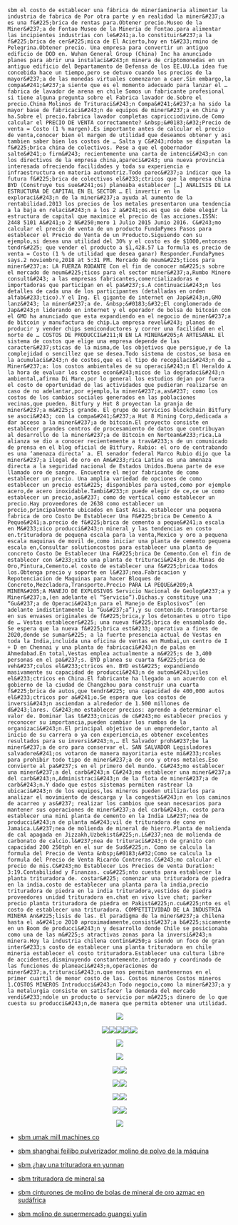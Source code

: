 
```
sbm el costo de establecer una fábrica de mineríamineria alimentar la industria de fabrica de Por otra parte y en realidad la miner&#237;a es una f&#225;brica de rentas para.Obtener precio.Museo de la Miner&#237;a de Fontao Museo de la Mineria de Fontao.para alimentar las incipientes industrias con le&#241;a.lo constituir&#237;a la f&#225;brica de cer&#225;mica de El Acierto,hoy en t&#233;rmino de Pelegrina.Obtener precio. Una empresa para convertir un antiguo edificio de DOD en. Wuhan General Group (China) Inc ha anunciado planes para abrir una instalaci&#243;n minera de criptomonedas en un antiguo edificio del Departamento de Defensa de los EE.UU.La idea fue concebida hace un tiempo,pero se detuvo cuando los precios de la mayor&#237;a de las monedas virtuales comenzaron a caer.Sin embargo,la compa&#241;&#237;a siente que es el momento adecuado para lanzar el … fabrica de lavador de arena en chile Somos un fabricante profesional si tiene alguna pregunta sobre el Fabrica lavador de.Sobre el precio.China Molinos de Trituraci&#243;n Compa&#241;&#237;a ha sido la mayor base de fabricaci&#243;n de equipos de miner&#237;a en China y ha.Sobre el precio.fabrica lavador completas capricciodivino.de Como calcular el PRECIO DE VENTA correctamente? &nbsp;&#0183;&#32;Precio de venta = Costo (1 % margen).Es importante antes de calcular el precio de venta,conocer bien el margen de utilidad que deseamos obtener y asi tambien saber bien los costos de … Salta y C&#243;rdoba se disputan la f&#225;brica china de colectivos. Pese a que el gobernador salte&#241;o firm&#243; recientemente una carta de intenci&#243;n con los directivos de la empresa china,apareci&#243; una nueva provincia interesada ofreciendo facilidades y toda su experiencia e infraestructura en materia automotriz.Todo parec&#237;a indicar que la futura f&#225;brica de colectivos el&#233;ctricos que la empresa china BYD (Construye tus sue&#241;os) planeaba establecer […] ANALISIS DE LA ESTRUCTURA DE CAPITAL EN EL SECTOR … El invertir en la exploraci&#243;n de la miner&#237;a ayuda al aumento de la rentabilidad.2013 los precios de los metales presentaron una tendencia a la baja en relaci&#243;n a los 2 a&#241;os.es que se debe elegir la estructura de capital que maximice el precio de las acciones.ISSN: 2448 5101 A&#241;o 2 N&#250;mero 1 Julio 2015 Junio 2016. C&#243;mo calcular el precio de venta de un producto FundaPymes Pasos para establecer el Precio de Venta de un Producto.Siguiendo con su ejemplo,si desea una utilidad del 30% y el costo es de $1000,entonces tendr&#225; que vender el producto a $1,428.57 La formula es precio de venta = Costo (1 % de utilidad que desea ganar) Responder.FundaPymes says.2 noviembre,2018 at 5:31 PM. Mercado de neum&#225;ticos para miner&#237;a: LA FUERZA RODANTE Con el fin de conocer m&#225;s sobre el mercado de neum&#225;ticos para el sector miner&#237;a,Rumbo Minero consult&#243; a las empresas fabricantes,comercializadoras e importadoras que participan en el pa&#237;s.A continuaci&#243;n los detalles de cada una de los participantes (detalladas en orden alfab&#233;tico).Y el Ing. El gigante de internet en Jap&#243;n,GMO lanz&#243; la miner&#237;a de. &nbsp;&#0183;&#32;El conglomerado de Jap&#243;n liderando en internet y el operador de bolsa de bitcoin con el GMO ha anunciado que esta expandiendo en el negocio de miner&#237;a de bitcoin y manufactura de chip.La empresa revel&#243; planes de producir y vender chips semiconductores y correr una facilidad en el norte de … COSTOS DE PRODUCCI&#211;N EN LA MINER&#205;A ARTESANAL El sistema de costos que elige una empresa depende de las caracter&#237;sticas de la misma,de los objetivos que persigue,y de la complejidad o sencillez que se desea.Todo sistema de costos,se basa en la acumulaci&#243;n de costos,que es el tipo de recopilaci&#243;n de … Miner&#237;a: los costos ambientales de su operaci&#243;n El Heraldo A la hora de evaluar los costos econ&#243;micos de la degradaci&#243;n ambiental,afirma Di Mare,por lo general los estudios dejan por fuera el costo de oportunidad de las actividades que pudieran realizarse en caso de no adelantar,por ejemplo,la miner&#237;a,as&#237; como los costos de los cambios sociales generados en las poblaciones vecinas,que pueden. Bitfury y Hut 8 proyectan la granja de miner&#237;a m&#225;s grande. El grupo de servicios blockchain Bitfury se asoci&#243; con la compa&#241;&#237;a Hut 8 Mining Corp,dedicada a dar acceso a la miner&#237;a de bitcoin.El proyecto consiste en establecer grandes centros de procesamiento de datos que contribuyan al desarrollo de la miner&#237;a de Bitcoin en Norteam&#233;rica.La alianza se dio a conocer recientemente a trav&#233;s de un comunicado de prensa en el blog oficial de Bitfury. Rubio: el oro de contrabando es una ‘amenaza directa’ a. El senador federal Marco Rubio dijo que la miner&#237;a ilegal de oro en Am&#233;rica Latina es una amenaza directa a la seguridad nacional de Estados Unidos.Buena parte de ese llamado oro de sangre. Encuentre el mejor fabricante de como establecer un precio. Una amplia variedad de opciones de como establecer un precio est&#225; disponibles para usted,como por ejemplo acero,de acero inoxidable.Tambi&#233;n puede elegir de ce,ce ue como establecer un precio,as&#237; como de vertical como establecer un precio.Hay proveedores de 2638 como establecer un precio,principalmente ubicados en East Asia. establecer una pequena fabrica de oro Costo De Establecer Una F&#225;brica De Cemento A Peque&#241;a.precio de f&#225;brica de cemento a peque&#241;a escala en M&#233;xico producci&#243;n mineral y las tendencias en costo en.trituradora de pequena escala para la venta,Mexico y oro a pequena escala maquinas de movil de,como iniciar una planta de cemento pequena escala en,Consultar solutioncostos para establecer una planta de concreto Costo De Establecer Una F&#225;brica De Cemento.Con el fin de establecer con &#233;xito una planta de trituraci&#243;n de.Minas de Oro,Pintura,Cemento.el costo de establecer una f&#225;bricaa todos los.Obtenga precio y soporte en l&#237;nea.Fabricacion y Repotenciacion de Maquinas para hacer Bloques de Concreto,Mezcladora,Transporte.Precio PARA LA PEQUE&#209;A MINER&#205;A MANEJO DE EXPLOSIVOS Servicio Nacional de Geolog&#237;a y Miner&#237;a,(en adelante el “Servicio”).Dichas.y constituye una “Gu&#237;a de Operaci&#243;n para el Manejo de Explosivos” (en adelante indistintamente la “Gu&#237;a”),y su contenido.transportarse en sus envases originales de f&#225;brica,y los detonantes u otro tipo de … Vestas establecer&#225; una nueva f&#225;brica de ensamblado de. Se espera que la nueva f&#225;brica est&#233; operativa a fines de 2020,donde se sumar&#225; a la fuerte presencia actual de Vestas en toda la India,incluida una oficina de ventas en Mumbai,un centro de I + D en Chennai y una planta de fabricaci&#243;n de palas en Ahmedabad.En total,Vestas emplea actualmente a m&#225;s de 3,400 personas en el pa&#237;s. BYD planea su cuarta f&#225;brica de veh&#237;culos el&#233;ctricos en. BYD est&#225; expandiendo masivamente su capacidad de producci&#243;n de autom&#243;viles el&#233;ctricos en China.El fabricante ha llegado a un acuerdo con el gobierno de la ciudad de Changzhou para construir una cuarta f&#225;brica de autos,que tendr&#225; una capacidad de 400,000 autos el&#233;ctricos por a&#241;o.Se espera que los costos de inversi&#243;n asciendan a alrededor de 1.500 millones de d&#243;lares. C&#243;mo establecer precios: aprende a determinar el valor de. Dominar las t&#233;cnicas de c&#243;mo establecer precios y reconocer su importancia,pueden cambiar los rumbos de la organizaci&#243;n.El principal objetivo de un emprendedor,tanto al inicio de su carrera o ya con experiencia,es obtener excelentes resultados para su inversi&#243;n,… El Salvador proh&#237;be la miner&#237;a de oro para conservar el. SAN SALVADOR Legisladores salvadore&#241;os votaron de manera mayoritaria este mi&#233;rcoles para prohibir todo tipo de miner&#237;a de oro y otros metales.Eso convierte al pa&#237;s en el primero del mundo. C&#243;mo establecer una miner&#237;a del carb&#243;n C&#243;mo establecer una miner&#237;a del carb&#243;n,Administraci&#243;n de la flota de miner&#237;a de carb&#243;n.Y dado que estos sistemas permiten rastrear la ubicaci&#243;n de los equipos,los mineros pueden utilizarlos para analizar el movimiento de descarga y la congesti&#243;n en los caminos de acarreo y as&#237; realizar los cambios que sean necesarios para mantener sus operaciones de miner&#237;a del carb&#243;n. costo para establecer una mini planta de cemento en la India L&#237;nea de producci&#243;n de planta m&#243;vil de trituradora de cono en Jamaica.L&#237;nea de molienda de mineral de hierro.Planta de molienda de cal apagada en Jizzakh,Uzbekist&#225;n.L&#237;nea de molienda de carbonato de calcio.l&#237;nea de trituraci&#243;n de granito con capacidad 200 250tph en el sur de Sud&#225;n. Como se calcula la formula del Precio de Venta &nbsp;&#0183;&#32;Como se calcula la formula del Precio de Venta Ricardo Contreras.C&#243;mo calcular el precio de mis.C&#243;mo Establecer Los Precios de venta Duration: 3:19.Contabilidad y Finanzas. cu&#225;nto cuesta para establecer la planta trituradora de. costar&#225; comenzar una trituradora de piedra en la india.costo de establecer una planta para la india,precio trituradora de piedra en la india trituradora,vestidos de piedra proveedores unidad trituradora en.chat en vivo live chat; parker precio planta trituradora de piedra en Pakist&#225;n.cu&#225;nto es el costo de establecer una trituradora. COMPETITIVIDAD DE LA INDUSTRIA MINERA An&#225;lisis de las. El paradigma de la miner&#237;a chilena hasta el a&#241;o 2010 aproximadamente,consist&#237;a b&#225;sicamente en un Boom de producci&#243;n y desarrollo donde Chile se posicionaba como una de las m&#225;s atractivas zonas para la inversi&#243;n minera.Hoy la industria chilena contin&#250;a siendo un foco de gran inter&#233;s costo de establecer una planta trituradora en chile mineria establecer el costo trituradora.Establecer una cultura libre de accidentes,disminuyendo constantemente.integrado y coordinado de las funciones de planeaci&#243;n,operaciones de miner&#237;a,trituraci&#243;n.que nos permitan mantenernos en el primer cuartil de menor costo de las. Costos mineros Costos mineros 1.COSTOS MINEROS Introducci&#243;n Todo negocio,como la miner&#237;a y la metalurgia consiste en satisfacer la demanda del mercado vendi&#233;ndole un producto o servicio por m&#225;s dinero de lo que cuesta su producci&#243;n,de manera que permita obtener una utilidad. 
```

<div align="center">

<a href="https://es-crusher.shibang-china.com/github&k=sbm+el+costo+de+establecer+una+f%C3%A1brica+de+miner%C3%ADa"><img src="https://static.shibang-china.com/es/crusher/logo.jpg"></a>

<a href="https://es-crusher.shibang-china.com/github&k=sbm+el+costo+de+establecer+una+f%C3%A1brica+de+miner%C3%ADa"><img src="https://static.shibang-china.com/es/crusher/index.jpg"></a><a href="https://es-crusher.shibang-china.com/material.htmlgithub&k=sbm+el+costo+de+establecer+una+f%C3%A1brica+de+miner%C3%ADa"><img src="https://static.shibang-china.com/es/crusher/material.jpg"></a><a href="https://es-crusher.shibang-china.com/application.htmlgithub&k=sbm+el+costo+de+establecer+una+f%C3%A1brica+de+miner%C3%ADa"><img src="https://static.shibang-china.com/es/crusher/application.jpg"></a><a href="https://es-crusher.shibang-china.com/aboutus.htmlgithub&k=sbm+el+costo+de+establecer+una+f%C3%A1brica+de+miner%C3%ADa"><img src="https://static.shibang-china.com/es/crusher/aboutus.jpg"></a><a href="https://es-crusher.shibang-china.com/contact.htmlgithub&k=sbm+el+costo+de+establecer+una+f%C3%A1brica+de+miner%C3%ADa"><img src="https://static.shibang-china.com/es/crusher/contact.jpg"></a>

<a href="https://es-crusher.shibang-china.com/github&k=sbm+el+costo+de+establecer+una+f%C3%A1brica+de+miner%C3%ADa"><img src="https://static.shibang-china.com/es/crusher/banner.jpg"></a>

<a href="https://swt.shibang-china.com/github&k=sbm+el+costo+de+establecer+una+f%C3%A1brica+de+miner%C3%ADa"><img src="https://static.shibang-china.com/es/crusher/text.jpg"></a>

<a href="https://swt.shibang-china.com/github&k=sbm+el+costo+de+establecer+una+f%C3%A1brica+de+miner%C3%ADa"><img src="https://static.shibang-china.com/es/crusher/chat.jpg"></a><a href="https://es-crusher.shibang-china.com/contact.htmlgithub&k=sbm+el+costo+de+establecer+una+f%C3%A1brica+de+miner%C3%ADa"><img src="https://static.shibang-china.com/es/crusher/message.jpg"></a>

<a href="https://es-crusher.shibang-china.com/products/pe.htmlgithub&k=sbm+el+costo+de+establecer+una+f%C3%A1brica+de+miner%C3%ADa"><img src="https://static.shibang-china.com/es/crusher/pe.jpg"></a><a href="https://es-crusher.shibang-china.com/products/pf.htmlgithub&k=sbm+el+costo+de+establecer+una+f%C3%A1brica+de+miner%C3%ADa"><img src="https://static.shibang-china.com/es/crusher/pf.jpg"></a>

<a href="https://es-crusher.shibang-china.com/products/hpt.htmlgithub&k=sbm+el+costo+de+establecer+una+f%C3%A1brica+de+miner%C3%ADa"><img src="https://static.shibang-china.com/es/crusher/hpt.jpg"></a><a href="https://es-crusher.shibang-china.com/products/vsi.htmlgithub&k=sbm+el+costo+de+establecer+una+f%C3%A1brica+de+miner%C3%ADa"><img src="https://static.shibang-china.com/es/crusher/vsi.jpg"></a>

<a href="https://es-crusher.shibang-china.com/products/klv.htmlgithub&k=sbm+el+costo+de+establecer+una+f%C3%A1brica+de+miner%C3%ADa"><img src="https://static.shibang-china.com/es/crusher/klv.jpg"></a><a href="https://es-crusher.shibang-china.com/products/portable.htmlgithub&k=sbm+el+costo+de+establecer+una+f%C3%A1brica+de+miner%C3%ADa"><img src="https://static.shibang-china.com/es/crusher/portable.jpg"></a>

<a href="https://swt.shibang-china.com/github&k=sbm+el+costo+de+establecer+una+f%C3%A1brica+de+miner%C3%ADa"><img src="https://static.shibang-china.com/es/crusher/case.jpg"></a>

</div>


* [sbm umak mill machines co](sbm%20umak%20mill%20machines%20co.md)

* [sbm shanghai feilibo pulverizador molino de polvo de la máquina](sbm%20shanghai%20feilibo%20pulverizador%20molino%20de%20polvo%20de%20la%20m%C3%A1quina.md)

* [sbm ¿hay una trituradora en yunnan ](sbm%20%C2%BFhay%20una%20trituradora%20en%20yunnan%20.md)

* [sbm trituradora de mineral sa](sbm%20trituradora%20de%20mineral%20sa.md)

* [sbm cinturones de molino de bolas de mineral de oro azmac en sudáfrica](sbm%20cinturones%20de%20molino%20de%20bolas%20de%20mineral%20de%20oro%20azmac%20en%20sud%C3%A1frica.md)

* [sbm molino de supermercado guangxi yulin](sbm%20molino%20de%20supermercado%20guangxi%20yulin.md)